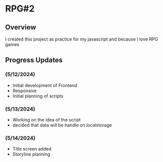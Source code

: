 # RPG#2

## Overview

I created this project as practice for my javascript
and because I love RPG games
## Progress Updates

### (5/12/2024)

- Initial development of Frontend
- Responsive
- Initial planning of scripts
### (5/13/2024)
- Working on the idea of the script
- decided that data will be handle on localstorage
### (5/14/2024)
- Title screen added
- Storyline planning

